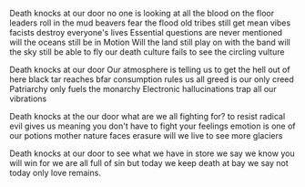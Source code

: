 Death knocks at our door
no one is looking at all the blood on the floor
leaders roll in the mud
beavers fear the flood
old tribes still get mean vibes
facists destroy everyone's lives
Essential questions are never mentioned
will the oceans still be in Motion 
Will the land still play on with the band
will the sky still be able to fly
our death culture fails to see the circling vulture

Death knocks at our door
Our atmosphere is telling us to get the hell out of here 
black tar reaches bfar 
consumption rules us all
greed is our only creed
Patriarchy only fuels the monarchy
Electronic hallucinations trap all our vibrations

Death knocks at the our door 
what are we all fighting for?
to resist radical evil gives us meaning
you don't have to fight your feelings 
emotion is one of our potions
mother nature faces erasure
will we live to see more glaciers

Death knocks at our door
to see what we have in store
we say we know you will win
for we are all full of sin
but today we keep death at bay
we say not today only love remains.
